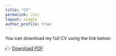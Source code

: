 ```yaml
---
title: "CV"
permalink: /cv/
layout: single
author_profile: true
---
```


You can download my full CV using the link below:

👉 [Download PDF](../files/CV_Andreou.pdf)
